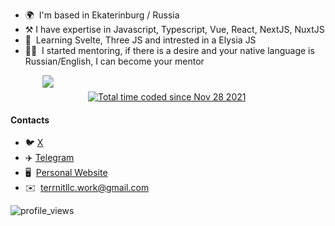 * 🌍  I'm based in Ekaterinburg / Russia
* ⚒️​   I have expertise in Javascript, Typescript, Vue, React, NextJS, NuxtJS
* 🧠  Learning Svelte, Three JS and intrested in a Elysia JS
* 🧑‍🏫​  I started mentoring, if there is a desire and your native language is Russian/English, I can become your mentor


<div style="dispay: flex; justify-content: center; gap: 2rem">
<svg width="120" height="40">       
     <image xlink:href="https://komarev.com/ghpvc/?username=terrnitllc" src="yourfallback.png" width="120" height="20"/>    
</svg>
 <a href="https://wakatime.com/@4016d1b7-d562-4259-b50d-efb21a5f523f"><img src="https://wakatime.com/badge/user/4016d1b7-d562-4259-b50d-efb21a5f523f.svg" alt="Total time coded since Nov 28 2021" /></a>
</div>



#### Contacts
- 🐦​  [X](https://x.com/gaundergod)
- ✈️​  [Telegram](https://t.me/terrnit)
- 🖥️  [Personal Website](https://www-terrnit.vercel.app)
- ✉️  [terrnitllc.work@gmail.com](mailto:terrnitllc.work@gmail.com)


![profile_views](https://komarev.com/ghpvc/?username=terrnitllc)








